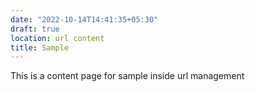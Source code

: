 ```yaml
---
date: "2022-10-14T14:41:35+05:30"
draft: true
location: url content
title: Sample
---
```


This is a content page for sample inside url management